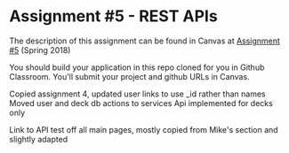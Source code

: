 # Assignment #5 - REST APIs

The description of this assignment can be found in Canvas at [Assignment #5](https://canvas.harvard.edu/courses/35096/assignments/204793) (Spring 2018)

You should build your application in this repo cloned for you in Github Classroom. You'll submit your project and github URLs in Canvas.


Copied assignment 4, updated user links to use _id rather than names
Moved user and deck db actions to services
Api implemented for decks only

Link to API test off all main pages, mostly copied from Mike's section
and slightly adapted
